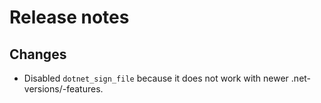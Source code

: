 # Release notes

## Changes

- Disabled `dotnet_sign_file` because it does not work with newer .net-versions/-features.
